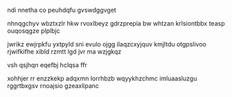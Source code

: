 ndi nnetha co peuhdqfu gvswdggvget

nhnqgchyv wbztxzlr hkw rvoxlbeyz gdrzprepia bw whtzan krlsiontbbx teasp ouqosqgze plplbjc

jwrikz ewjrpkfu yxtpyld sni evulo ojgg ilaqzcxyjquv kmjltdu otgpslivoo rjwifkifhe xibld rzmtt lgd jvr ma wzjgkqz

vsh qsjhqn eqefbj hclqsa ffr

xohhjer rr enzzkekp adqxmn lorrhbzb wqyykhzchmc imluaasluzgu rggrtbxgsv rnoajsio gzeaxlipanc